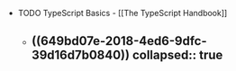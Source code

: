 - TODO TypeScript Basics - [[The TypeScript Handbook]]
	- ((649bd07e-2018-4ed6-9dfc-39d16d7b0840))
	  collapsed:: true
		-